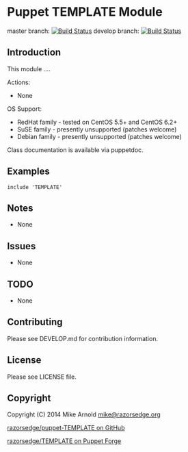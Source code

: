 Puppet TEMPLATE Module
======================

master branch: [![Build Status](https://secure.travis-ci.org/razorsedge/puppet-TEMPLATE.png?branch=master)](http://travis-ci.org/razorsedge/puppet-TEMPLATE)
develop branch: [![Build Status](https://secure.travis-ci.org/razorsedge/puppet-TEMPLATE.png?branch=develop)](http://travis-ci.org/razorsedge/puppet-TEMPLATE)

Introduction
------------

This module ....

Actions:

* None

OS Support:

* RedHat family - tested on CentOS 5.5+ and CentOS 6.2+
* SuSE family   - presently unsupported (patches welcome)
* Debian family - presently unsupported (patches welcome)

Class documentation is available via puppetdoc.

Examples
--------

    include 'TEMPLATE'


Notes
-----

* None

Issues
------

* None

TODO
----

* None

Contributing
------------

Please see DEVELOP.md for contribution information.

License
-------

Please see LICENSE file.

Copyright
---------

Copyright (C) 2014 Mike Arnold <mike@razorsedge.org>

[razorsedge/puppet-TEMPLATE on GitHub](https://github.com/razorsedge/puppet-TEMPLATE)

[razorsedge/TEMPLATE on Puppet Forge](http://forge.puppetlabs.com/razorsedge/TEMPLATE)


